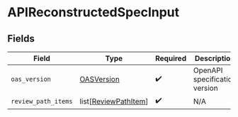 # APIReconstructedSpecInput


## Fields

| Field                                                         | Type                                                          | Required                                                      | Description                                                   |
| ------------------------------------------------------------- | ------------------------------------------------------------- | ------------------------------------------------------------- | ------------------------------------------------------------- |
| `oas_version`                                                 | [OASVersion](../../models/shared/oasversion.md)               | :heavy_check_mark:                                            | OpenAPI specification version                                 |
| `review_path_items`                                           | list[[ReviewPathItem](../../models/shared/reviewpathitem.md)] | :heavy_check_mark:                                            | N/A                                                           |